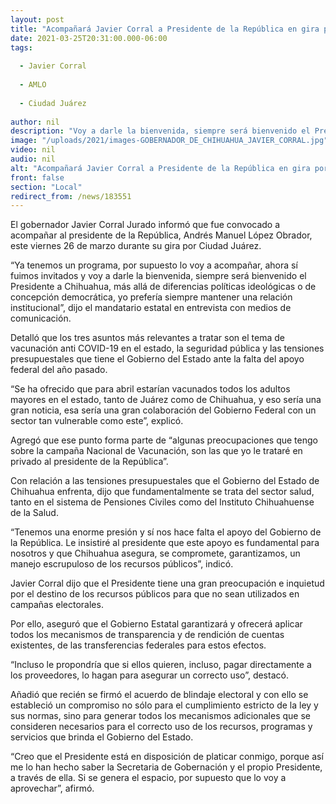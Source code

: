 ```yaml
---
layout: post
title: "Acompañará Javier Corral a Presidente de la República en gira por Ciudad Juárez"
date: 2021-03-25T20:31:00.000-06:00
tags:
  
  - Javier Corral
  
  - AMLO
  
  - Ciudad Juárez
  
author: nil
description: "Voy a darle la bienvenida, siempre será bienvenido el Presidente a Chihuahua, señala el mandatario estatal"
image: "/uploads/2021/images-GOBERNADOR_DE_CHIHUAHUA_JAVIER_CORRAL.jpg"
video: nil
audio: nil
alt: "Acompañará Javier Corral a Presidente de la República en gira por Ciudad Juárez"
front: false
section: "Local"
redirect_from: /news/183551
---
```


El gobernador Javier Corral Jurado informó que fue convocado a acompañar al presidente de la República, Andrés Manuel López Obrador, este viernes 26 de marzo durante su gira por Ciudad Juárez.

“Ya tenemos un programa, por supuesto lo voy a acompañar, ahora sí fuimos invitados y voy a darle la bienvenida, siempre será bienvenido el Presidente a Chihuahua, más allá de diferencias políticas ideológicas o de concepción democrática, yo prefería siempre mantener una relación institucional”, dijo el mandatario estatal en entrevista con medios de comunicación.

Detalló que los tres asuntos más relevantes a tratar son el tema de vacunación anti COVID-19 en el estado, la seguridad pública y las tensiones presupuestales que tiene el Gobierno del Estado ante la falta del apoyo federal del año pasado.

“Se ha ofrecido que para abril estarían vacunados todos los adultos mayores en el estado, tanto de Juárez como de Chihuahua, y eso sería una gran noticia, esa sería una gran colaboración del Gobierno Federal con un sector tan vulnerable como este”, explicó.

Agregó que ese punto forma parte de “algunas preocupaciones que tengo sobre la campaña Nacional de Vacunación, son las que yo le trataré en privado al presidente de la República”.

Con relación a las tensiones presupuestales que el Gobierno del Estado de Chihuahua enfrenta, dijo que fundamentalmente se trata del sector salud, tanto en el sistema de Pensiones Civiles como del Instituto Chihuahuense de la Salud.

“Tenemos una enorme presión y sí nos hace falta el apoyo del Gobierno de la República. Le insistiré al presidente que este apoyo es fundamental para nosotros y que Chihuahua asegura, se compromete, garantizamos, un manejo escrupuloso de los recursos públicos”, indicó.

Javier Corral dijo que el Presidente tiene una gran preocupación e inquietud por el destino de los recursos públicos para que no sean utilizados en campañas electorales.

Por ello, aseguró que el Gobierno Estatal garantizará y ofrecerá aplicar todos los mecanismos de transparencia y de rendición de cuentas existentes, de las transferencias federales para estos efectos.

“Incluso le propondría que si ellos quieren, incluso, pagar directamente a los proveedores, lo hagan para asegurar un correcto uso”, destacó.

Añadió que recién se firmó el acuerdo de blindaje electoral y con ello se estableció un compromiso no sólo para el cumplimiento estricto de la ley y sus normas, sino para generar todos los mecanismos adicionales que se consideren necesarios para el correcto uso de los recursos, programas y servicios que brinda el Gobierno del Estado.

“Creo que el Presidente está en disposición de platicar conmigo, porque así me lo han hecho saber la Secretaria de Gobernación y el propio Presidente, a través de ella. Si se genera el espacio, por supuesto que lo voy a aprovechar”, afirmó.